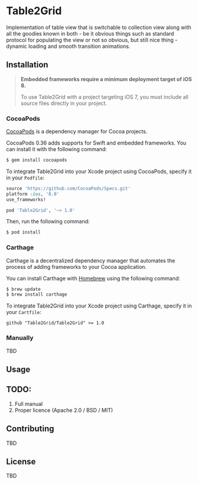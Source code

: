 # Table2Grid

Implementation of table view that is switchable to collection view along with all the goodies known in both - be it obvious things such as standard protocol for populating the view or not so obvious, but still nice thing - dynamic loading and smooth transition animations.

## Installation

> **Embedded frameworks require a minimum deployment target of iOS 8.**
>
> To use Table2Grid with a project targeting iOS 7, you must include all source files directly in your project.


### CocoaPods
[CocoaPods](http://cocoapods.org) is a dependency manager for Cocoa projects.

CocoaPods 0.36 adds supports for Swift and embedded frameworks. You can install it with the following command:

```bash
$ gem install cocoapods
```

To integrate Table2Grid into your Xcode project using CocoaPods, specify it in your `Podfile`:

```ruby
source 'https://github.com/CocoaPods/Specs.git'
platform :ios, '8.0'
use_frameworks!

pod 'Table2Grid', '~> 1.0'
```

Then, run the following command:

```bash
$ pod install
```

### Carthage
Carthage is a decentralized dependency manager that automates the process of adding frameworks to your Cocoa application.

You can install Carthage with [Homebrew](http://brew.sh/) using the following command:

```bash
$ brew update
$ brew install carthage
```

To integrate Table2Grid into your Xcode project using Carthage, specify it in your `Cartfile`:

```ogdl
github "Table2Grid/Table2Grid" >= 1.0
```

### Manually
TBD

## Usage

## TODO:

1. Full manual
2. Proper licence (Apache 2.0 / BSD / MIT)

## Contributing
TBD

## License
TBD